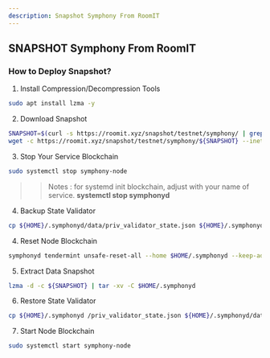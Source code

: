 ```yaml
---
description: Snapshot Symphony From RoomIT
---
```




## SNAPSHOT Symphony From RoomIT


### How to Deploy Snapshot?


1. Install Compression/Decompression Tools
```bash
sudo apt install lzma -y
```

2. Download Snapshot
```bash
SNAPSHOT=$(curl -s https://roomit.xyz/snapshot/testnet/symphony/ | grep -i "<a href=" | grep lzma | grep -v md5sum | awk -F"=" '{print $2}' |  sed 's/"//g' | sed "s/>//g" | sed "s/ //g")
wget -c https://roomit.xyz/snapshot/testnet/symphony/${SNAPSHOT} --inet4-only
```

3. Stop Your Service Blockchain
```bash
sudo systemctl stop symphony-node
```
>> Notes : for systemd init blockchain, adjust with your name of service. __systemctl stop symphonyd__

4. Backup State Validator
```bash
cp ${HOME}/.symphonyd/data/priv_validator_state.json ${HOME}/.symphonyd/priv_validator_state.json
```

4. Reset Node Blockchain
```bash
symphonyd tendermint unsafe-reset-all --home $HOME/.symphonyd --keep-addr-book
```

5. Extract Data Snapshot
```bash
lzma -d -c ${SNAPSHOT} | tar -xv -C $HOME/.symphonyd 
```

6. Restore State Validator
```bash
cp ${HOME}/.symphonyd /priv_validator_state.json ${HOME}/.symphonyd/data/priv_validator_state.json
```

7. Start Node Blockchain
```bash
sudo systemctl start symphony-node
```